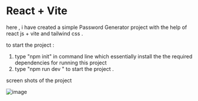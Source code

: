 # React + Vite

here , i have created a simple Password Generator project with the help of react js + vite and tailwind css .

to start the project :

1. type "npm init" in command line which essentially install the the required dependencies for running this project
2. type "npm run dev " to start the project . 




 screen shots of the project

![image](https://github.com/H1manshus0ni/Password-Generator-React/assets/97780628/7796cafb-a96a-4696-80ae-7a82bcf1b358)

